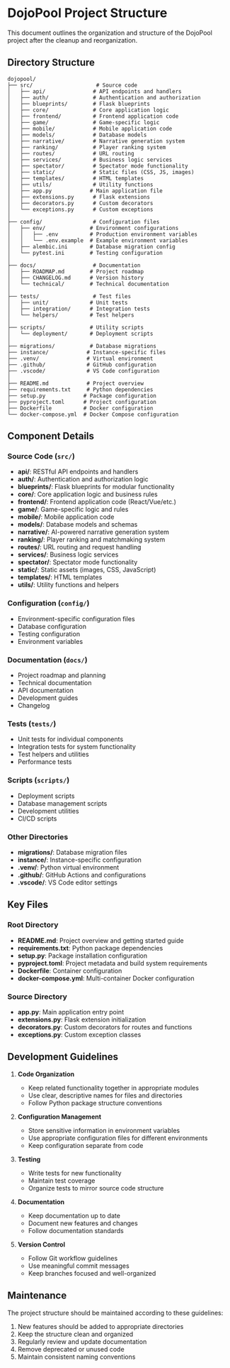 # DojoPool Project Structure

This document outlines the organization and structure of the DojoPool project after the cleanup and reorganization.

## Directory Structure

```text
dojopool/
├── src/                    # Source code
│   ├── api/               # API endpoints and handlers
│   ├── auth/              # Authentication and authorization
│   ├── blueprints/        # Flask blueprints
│   ├── core/              # Core application logic
│   ├── frontend/          # Frontend application code
│   ├── game/              # Game-specific logic
│   ├── mobile/            # Mobile application code
│   ├── models/            # Database models
│   ├── narrative/         # Narrative generation system
│   ├── ranking/           # Player ranking system
│   ├── routes/            # URL routing
│   ├── services/          # Business logic services
│   ├── spectator/         # Spectator mode functionality
│   ├── static/            # Static files (CSS, JS, images)
│   ├── templates/         # HTML templates
│   ├── utils/             # Utility functions
│   ├── app.py            # Main application file
│   ├── extensions.py      # Flask extensions
│   ├── decorators.py      # Custom decorators
│   └── exceptions.py      # Custom exceptions
│
├── config/                # Configuration files
│   ├── env/              # Environment configurations
│   │   ├── .env          # Production environment variables
│   │   └── .env.example  # Example environment variables
│   ├── alembic.ini       # Database migration config
│   └── pytest.ini        # Testing configuration
│
├── docs/                  # Documentation
│   ├── ROADMAP.md        # Project roadmap
│   ├── CHANGELOG.md      # Version history
│   └── technical/        # Technical documentation
│
├── tests/                 # Test files
│   ├── unit/             # Unit tests
│   ├── integration/      # Integration tests
│   └── helpers/          # Test helpers
│
├── scripts/              # Utility scripts
│   └── deployment/       # Deployment scripts
│
├── migrations/           # Database migrations
├── instance/            # Instance-specific files
├── .venv/               # Virtual environment
├── .github/             # GitHub configuration
├── .vscode/             # VS Code configuration
│
├── README.md            # Project overview
├── requirements.txt     # Python dependencies
├── setup.py            # Package configuration
├── pyproject.toml      # Project configuration
├── Dockerfile          # Docker configuration
└── docker-compose.yml  # Docker Compose configuration
```

## Component Details

### Source Code (`src/`)

- **api/**: RESTful API endpoints and handlers
- **auth/**: Authentication and authorization logic
- **blueprints/**: Flask blueprints for modular functionality
- **core/**: Core application logic and business rules
- **frontend/**: Frontend application code (React/Vue/etc.)
- **game/**: Game-specific logic and rules
- **mobile/**: Mobile application code
- **models/**: Database models and schemas
- **narrative/**: AI-powered narrative generation system
- **ranking/**: Player ranking and matchmaking system
- **routes/**: URL routing and request handling
- **services/**: Business logic services
- **spectator/**: Spectator mode functionality
- **static/**: Static assets (images, CSS, JavaScript)
- **templates/**: HTML templates
- **utils/**: Utility functions and helpers

### Configuration (`config/`)

- Environment-specific configuration files
- Database configuration
- Testing configuration
- Environment variables

### Documentation (`docs/`)

- Project roadmap and planning
- Technical documentation
- API documentation
- Development guides
- Changelog

### Tests (`tests/`)

- Unit tests for individual components
- Integration tests for system functionality
- Test helpers and utilities
- Performance tests

### Scripts (`scripts/`)

- Deployment scripts
- Database management scripts
- Development utilities
- CI/CD scripts

### Other Directories

- **migrations/**: Database migration files
- **instance/**: Instance-specific configuration
- **.venv/**: Python virtual environment
- **.github/**: GitHub Actions and configurations
- **.vscode/**: VS Code editor settings

## Key Files

### Root Directory

- **README.md**: Project overview and getting started guide
- **requirements.txt**: Python package dependencies
- **setup.py**: Package installation configuration
- **pyproject.toml**: Project metadata and build system requirements
- **Dockerfile**: Container configuration
- **docker-compose.yml**: Multi-container Docker configuration

### Source Directory

- **app.py**: Main application entry point
- **extensions.py**: Flask extension initialization
- **decorators.py**: Custom decorators for routes and functions
- **exceptions.py**: Custom exception classes

## Development Guidelines

1. **Code Organization**

   - Keep related functionality together in appropriate modules
   - Use clear, descriptive names for files and directories
   - Follow Python package structure conventions

2. **Configuration Management**

   - Store sensitive information in environment variables
   - Use appropriate configuration files for different environments
   - Keep configuration separate from code

3. **Testing**

   - Write tests for new functionality
   - Maintain test coverage
   - Organize tests to mirror source code structure

4. **Documentation**

   - Keep documentation up to date
   - Document new features and changes
   - Follow documentation standards

5. **Version Control**
   - Follow Git workflow guidelines
   - Use meaningful commit messages
   - Keep branches focused and well-organized

## Maintenance

The project structure should be maintained according to these guidelines:

1. New features should be added to appropriate directories
2. Keep the structure clean and organized
3. Regularly review and update documentation
4. Remove deprecated or unused code
5. Maintain consistent naming conventions
